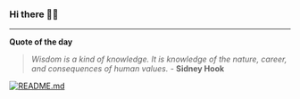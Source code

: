 ### Hi there 👋🏻


---

**Quote of the day**

> *Wisdom is a kind of knowledge. It is knowledge of the nature, career, and consequences of human values.* - **Sidney Hook** 

[![README.md](https://github.com/marcolovazzano/marcolovazzano/actions/workflows/readme.yml/badge.svg?branch=main)](https://github.com/marcolovazzano/marcolovazzano/actions/workflows/readme.yml)
